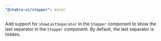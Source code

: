 ```yaml
---
"@chakra-ui/stepper": minor
---
```


Add support for `showLastSeparator` in the `Stepper` component to show the last
separator in the `Stepper` component. By default, the last separator is hidden.
